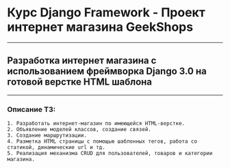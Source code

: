 # Курс Django Framework - Проект интернет магазина GeekShops
___
## Разработка интернет магазина с использованием фреймворка Django 3.0 на готовой верстке HTML шаблона
___
### Описание ТЗ:
    1. Разработать интернет-магазин по имеющейся HTML-верстке.
    2. Объявление моделей классов, создание связей.
    3. Создание маршрутизации.
    4. Разметка HTML страницы с помощью шаблонных тегов, работа со статикой, динамические url и тд.
    5. Реализация механизма CRUD для пользователей, товаров и категории магазина.